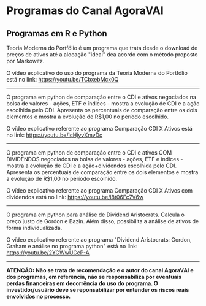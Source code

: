 # Programas do Canal AgoraVAI

## Programas em R e Python

Teoria Moderna do Portfólio é um programa que trata desde o download de preços de ativos até a alocação "ideal" dea acordo com o método proposto por Markowitz. 

O vídeo explicativo do uso do programa da Teoria Moderna do Portfólio está no link: https://youtu.be/TCbxebMcx0Q

----------------------------------------------------------------------------------------------------------------------------------------------------------------
O programa em python de comparação entre o CDI e ativos negociados na bolsa de valores - ações, ETF e índices - mostra a evolução de CDI e a ação escolhida pelo CDI. Apresenta os percentuais de comparação entre os dois elementos e mostra a evolução de R$1,00 no período escolhido.

O vídeo explicativo referente ao programa Comparação CDI X Ativos está no link: https://youtu.be/lcHjyvXmvDc

----------------------------------------------------------------------------------------------------------------------------------------------------------------
O programa em python de comparação entre o CDI e ativos COM DIVIDENDOS negociados na bolsa de valores - ações, ETF e índices - mostra a evolução de CDI e a ação+dividendos escolhida pelo CDI. Apresenta os percentuais de comparação entre os dois elementos e mostra a evolução de R$1,00 no período escolhido.

O vídeo explicativo referente ao programa Comparação CDI X Ativos com dividendos  está no link: https://youtu.be/l8t06Fc7V6w

----------------------------------------------------------------------------------------------------------------------------------------------------------------
O programa em python para análise de Dividend Aristocrats. Calcula o preço justo de Gordon e Bazin. Além disso, possibilita a análise de ativos de forma individualizada.

O vídeo explicativo referente ao programa "Dividend Aristocrats: Gordon, Graham e análise no programa python" está no link: https://youtu.be/2YGWwUCcP-A

----------------------------------------------------------------------------------------------------------------------------------------------------------------
**ATENÇÃO: Não se trata de recomendação e o autor do canal AgoraVAI e dos programas, em referência, não se responsabiliza por eventuais perdas financeiras em decorrência do uso do programa. O investidor/usuário deve se reponsabilizar por entender os riscos reais envolvidos no processo.**
